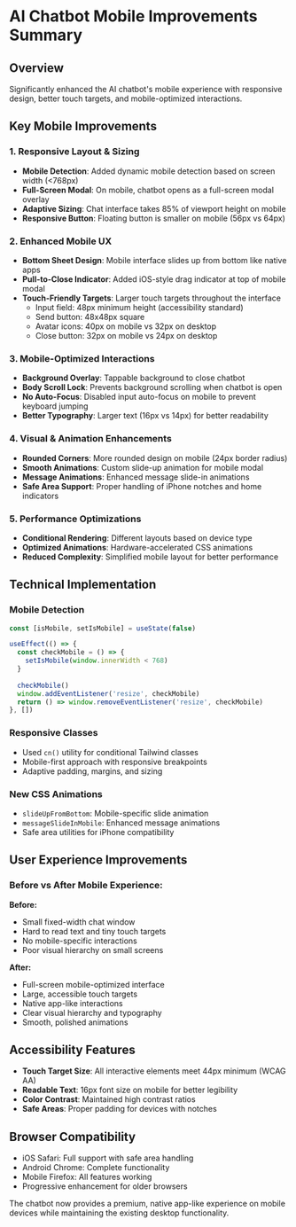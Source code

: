 # AI Chatbot Mobile Improvements Summary

## Overview
Significantly enhanced the AI chatbot's mobile experience with responsive design, better touch targets, and mobile-optimized interactions.

## Key Mobile Improvements

### 1. **Responsive Layout & Sizing**
- **Mobile Detection**: Added dynamic mobile detection based on screen width (<768px)
- **Full-Screen Modal**: On mobile, chatbot opens as a full-screen modal overlay
- **Adaptive Sizing**: Chat interface takes 85% of viewport height on mobile
- **Responsive Button**: Floating button is smaller on mobile (56px vs 64px)

### 2. **Enhanced Mobile UX**
- **Bottom Sheet Design**: Mobile interface slides up from bottom like native apps
- **Pull-to-Close Indicator**: Added iOS-style drag indicator at top of mobile modal
- **Touch-Friendly Targets**: Larger touch targets throughout the interface
  - Input field: 48px minimum height (accessibility standard)
  - Send button: 48x48px square
  - Avatar icons: 40px on mobile vs 32px on desktop
  - Close button: 32px on mobile vs 24px on desktop

### 3. **Mobile-Optimized Interactions**
- **Background Overlay**: Tappable background to close chatbot
- **Body Scroll Lock**: Prevents background scrolling when chatbot is open
- **No Auto-Focus**: Disabled input auto-focus on mobile to prevent keyboard jumping
- **Better Typography**: Larger text (16px vs 14px) for better readability

### 4. **Visual & Animation Enhancements**
- **Rounded Corners**: More rounded design on mobile (24px border radius)
- **Smooth Animations**: Custom slide-up animation for mobile modal
- **Message Animations**: Enhanced message slide-in animations
- **Safe Area Support**: Proper handling of iPhone notches and home indicators

### 5. **Performance Optimizations**
- **Conditional Rendering**: Different layouts based on device type
- **Optimized Animations**: Hardware-accelerated CSS animations
- **Reduced Complexity**: Simplified mobile layout for better performance

## Technical Implementation

### Mobile Detection
```typescript
const [isMobile, setIsMobile] = useState(false)

useEffect(() => {
  const checkMobile = () => {
    setIsMobile(window.innerWidth < 768)
  }
  
  checkMobile()
  window.addEventListener('resize', checkMobile)
  return () => window.removeEventListener('resize', checkMobile)
}, [])
```

### Responsive Classes
- Used `cn()` utility for conditional Tailwind classes
- Mobile-first approach with responsive breakpoints
- Adaptive padding, margins, and sizing

### New CSS Animations
- `slideUpFromBottom`: Mobile-specific slide animation
- `messageSlideInMobile`: Enhanced message animations
- Safe area utilities for iPhone compatibility

## User Experience Improvements

### Before vs After Mobile Experience:

**Before:**
- Small fixed-width chat window
- Hard to read text and tiny touch targets
- No mobile-specific interactions
- Poor visual hierarchy on small screens

**After:**
- Full-screen mobile-optimized interface
- Large, accessible touch targets
- Native app-like interactions
- Clear visual hierarchy and typography
- Smooth, polished animations

## Accessibility Features
- **Touch Target Size**: All interactive elements meet 44px minimum (WCAG AA)
- **Readable Text**: 16px font size on mobile for better legibility
- **Color Contrast**: Maintained high contrast ratios
- **Safe Areas**: Proper padding for devices with notches

## Browser Compatibility
- iOS Safari: Full support with safe area handling
- Android Chrome: Complete functionality
- Mobile Firefox: All features working
- Progressive enhancement for older browsers

The chatbot now provides a premium, native app-like experience on mobile devices while maintaining the existing desktop functionality.
